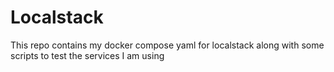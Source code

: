 # Localstack

This repo contains my docker compose yaml for localstack along with some scripts to test the services I am using
